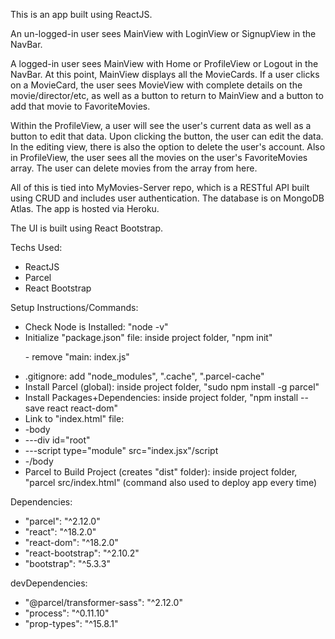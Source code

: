 <p>This is an app built using ReactJS.</p>
<p>An un-logged-in user sees MainView with LoginView or SignupView in the NavBar.</p>
<p>A logged-in user sees MainView with Home or ProfileView or Logout in the NavBar. At this point, MainView displays all the MovieCards. If a user clicks on a MovieCard, the user sees MovieView with complete details on the movie/director/etc, as well as a button to return to MainView and a button to add that movie to FavoriteMovies.</p>
<p>Within the ProfileView, a user will see the user's current data as well as a button to edit that data. Upon clicking the button, the user can edit the data. In the editing view, there is also the option to delete the user's account. Also in ProfileView, the user sees all the movies on the user's FavoriteMovies array. The user can delete movies from the array from here.</p>
<p>All of this is tied into MyMovies-Server repo, which is a RESTful API built using CRUD and includes user authentication. The database is on MongoDB Atlas. The app is hosted via Heroku.</p>
<p>The UI is built using React Bootstrap.</p>
<p>Techs Used:</p>
   <ul>
     <li>ReactJS</li>
     <li>Parcel</li>   
     <li>React Bootstrap</li>       
   </ul>
<p>Setup Instructions/Commands:</p>
  <ul>
    <li>Check Node is Installed: "node -v"</li>
    <li>Initialize "package.json" file: inside project folder, "npm init"
      <p>- remove "main: index.js"</p></li>
    <li>.gitignore: add "node_modules", ".cache", ".parcel-cache"</li>
    <li>Install Parcel (global): inside project folder, "sudo npm install -g parcel"</li>
    <li>Install Packages+Dependencies: inside project folder, "npm install --save react react-dom"</li>
    <li>Link to "index.html" file: 
        <li>-body</li>
          <li>---div id="root"</div></li>
          <li>---script type="module" src="index.jsx"/script</li>
        <li>-/body</li>
        </li>
    <li>Parcel to Build Project (creates "dist" folder): inside project folder, "parcel src/index.html" (command also used to deploy app every time)</li>
  </ul>
  <p>Dependencies:</p>
  <ul>
     <li>"parcel": "^2.12.0"</li>
     <li>"react": "^18.2.0"</li>
     <li>"react-dom": "^18.2.0"</li>
     <li>"react-bootstrap": "^2.10.2"</li>
    <li> "bootstrap": "^5.3.3"</li>
  </ul>
  <p>devDependencies:</p>
  <ul>
     <li>"@parcel/transformer-sass": "^2.12.0"</li>
     <li>"process": "^0.11.10"</li>
     <li>"prop-types": "^15.8.1"</li>
  </ul>
